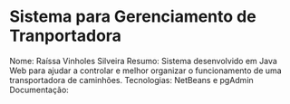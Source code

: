 # Sistema  para Gerenciamento de Tranportadora
Nome: Raíssa Vinholes Silveira
Resumo: Sistema desenvolvido em Java Web para ajudar a controlar e melhor organizar o funcionamento de uma transportadora de caminhões.
Tecnologias: NetBeans e pgAdmin
Documentação: 
